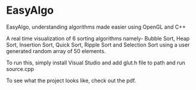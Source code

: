 # EasyAlgo
EasyAlgo, understanding algorithms made easier using OpenGL and C++

A real time visualization of 6 sorting algorithms namely- Bubble Sort, Heap Sort, Insertion Sort, Quick Sort, Ripple Sort and Selection Sort using a user generated random array of 50 elements.

To run this, simply install Visual Studio and add glut.h file to path and run source.cpp

To see what the project looks like, check out the pdf.

